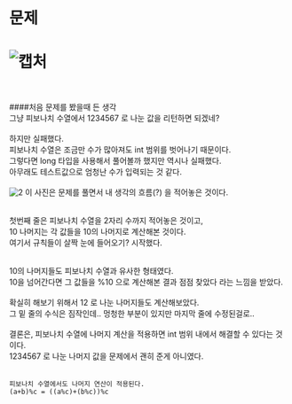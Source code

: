 문제
==
![캡처](https://user-images.githubusercontent.com/73854324/121453719-8e296e00-c9dc-11eb-95dd-aeee2ed457d1.PNG)
<br><br>
==
####처음 문제를 봤을때 든 생각<br>
그냥 피보나치 수열에서 1234567 로 나눈 값을 리턴하면 되겠네?<br><br>
하지만 실패했다.<br>
피보나치 수열은 조금만 수가 많아져도 int 범위를 벗어나기 때문이다.<br>
그렇다면 long 타입을 사용해서 풀어볼까 했지만 역시나 실패했다.<br>
아무래도 테스트값으로 엄청난 수가 입력되는 것 같다.<br><br>
![2](https://user-images.githubusercontent.com/73854324/121453722-8ec20480-c9dc-11eb-82ad-b855a559bf20.PNG)
이 사진은 문제를 풀면서 내 생각의 흐름(?) 을 적어놓은 것이다.<br><br>

첫번째 줄은 피보나치 수열을 2자리 수까지 적어놓은 것이고,<br>
10 나머지는 각 값들을 10의 나머지로 계산해본 것이다.<br>
여기서 규칙들이 살짝 눈에 들어오기? 시작했다.<br><br>

10의 나머지들도 피보나치 수열과 유사한 형태였다.<br>
10을 넘어간다면 그 값들을 %10 으로 계산해본 결과 점점 찾았다 라는 느낌을 받았다.<br>
<br>
확실히 해보기 위해서 12 로 나눈 나머지들도 계산해보았다.<br>
그 밑 줄의 수식은 짐작인데.. 멍청한 부분이 있지만 마지막 줄에 수정된걸로..<br>
<br>
결론은, 피보나치 수열에 나머지 계산을 적용하면 int 범위 내에서 해결할 수 있다는 것이다.<br>
1234567 로 나눈 나머지 값을 문제에서 괜히 준게 아니였다.<br>
<br>
```
피보나치 수열에서도 나머지 연산이 적용된다.
(a+b)%c = ((a%c)+(b%c))%c
```